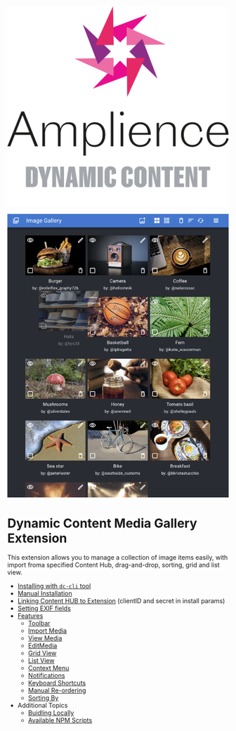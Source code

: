 [![Amplience Dynamic Content](media/header.png)](https://amplience.com/dynamic-content)

![Dynamic Content Media Gallery Extension](media/mouse-drag-and-drop.png)

# Dynamic Content Media Gallery Extension

This extension allows you to manage a collection of image items easily, with import froma specified Content Hub, drag-and-drop, sorting, grid and list view.

-   [Installing with `dc-cli` tool](./docs/cli-installation.md)
-   [Manual Installation](./docs/manual-installation.md)
-   [Linking Content HUB to Extension](./docs/connecting-media-hub.md) (clientID and secret in install
    params)
-   [Setting EXIF fields](./docs/setting-exif-fields.md)
-   [Features](./docs/features.md)
    -   [Toolbar](./docs/features.md#toolbar)
    -   [Import Media](./docs//features.md#import-media)
    -   [View Media](./docs//features.md#view-media)
    -   [EditMedia](./docs//features.md#edit-media)
    -   [Grid View](./docs//features.md#grid-view)
    -   [List View](./docs//features.md#list-view)
    -   [Context Menu](./docs//features.md#context-menu)
    -   [Notifications](./docs//features.md#notifications)
    -   [Keyboard Shortcuts](./docs//features.md#keyboard-shortcuts)
    -   [Manual Re-ordering](./docs//features.md#manual-re-ordering)
    -   [Sorting By](./docs//features.md#sorting-by)
-   Additional Topics
    -   [Buidling Locally](./docs/building-locally.md)
    -   [Available NPM Scripts](./docs/npm-scripts.md)
